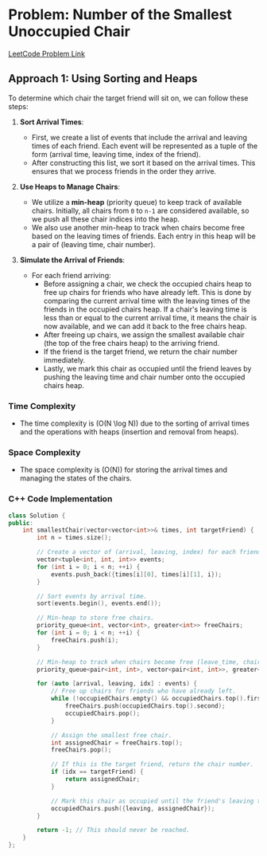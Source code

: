 # Problem: Number of the Smallest Unoccupied Chair

[LeetCode Problem Link](https://leetcode.com/problems/the-number-of-the-smallest-unoccupied-chair/description)

## Approach 1: Using Sorting and Heaps

To determine which chair the target friend will sit on, we can follow these steps:

1. **Sort Arrival Times**:

   - First, we create a list of events that include the arrival and leaving times of each friend. Each event will be represented as a tuple of the form (arrival time, leaving time, index of the friend).
   - After constructing this list, we sort it based on the arrival times. This ensures that we process friends in the order they arrive.

2. **Use Heaps to Manage Chairs**:

   - We utilize a **min-heap** (priority queue) to keep track of available chairs. Initially, all chairs from `0` to `n-1` are considered available, so we push all these chair indices into the heap.
   - We also use another min-heap to track when chairs become free based on the leaving times of friends. Each entry in this heap will be a pair of (leaving time, chair number).

3. **Simulate the Arrival of Friends**:
   - For each friend arriving:
     - Before assigning a chair, we check the occupied chairs heap to free up chairs for friends who have already left. This is done by comparing the current arrival time with the leaving times of the friends in the occupied chairs heap. If a chair's leaving time is less than or equal to the current arrival time, it means the chair is now available, and we can add it back to the free chairs heap.
     - After freeing up chairs, we assign the smallest available chair (the top of the free chairs heap) to the arriving friend.
     - If the friend is the target friend, we return the chair number immediately.
     - Lastly, we mark this chair as occupied until the friend leaves by pushing the leaving time and chair number onto the occupied chairs heap.

### Time Complexity

- The time complexity is \(O(N \log N)\) due to the sorting of arrival times and the operations with heaps (insertion and removal from heaps).

### Space Complexity

- The space complexity is \(O(N)\) for storing the arrival times and managing the states of the chairs.

### C++ Code Implementation

```cpp
class Solution {
public:
    int smallestChair(vector<vector<int>>& times, int targetFriend) {
        int n = times.size();

        // Create a vector of (arrival, leaving, index) for each friend.
        vector<tuple<int, int, int>> events;
        for (int i = 0; i < n; ++i) {
            events.push_back({times[i][0], times[i][1], i});
        }

        // Sort events by arrival time.
        sort(events.begin(), events.end());

        // Min-heap to store free chairs.
        priority_queue<int, vector<int>, greater<int>> freeChairs;
        for (int i = 0; i < n; ++i) {
            freeChairs.push(i);
        }

        // Min-heap to track when chairs become free (leave_time, chair_number).
        priority_queue<pair<int, int>, vector<pair<int, int>>, greater<pair<int, int>>> occupiedChairs;

        for (auto [arrival, leaving, idx] : events) {
            // Free up chairs for friends who have already left.
            while (!occupiedChairs.empty() && occupiedChairs.top().first <= arrival) {
                freeChairs.push(occupiedChairs.top().second);
                occupiedChairs.pop();
            }

            // Assign the smallest free chair.
            int assignedChair = freeChairs.top();
            freeChairs.pop();

            // If this is the target friend, return the chair number.
            if (idx == targetFriend) {
                return assignedChair;
            }

            // Mark this chair as occupied until the friend's leaving time.
            occupiedChairs.push({leaving, assignedChair});
        }

        return -1; // This should never be reached.
    }
};
```
